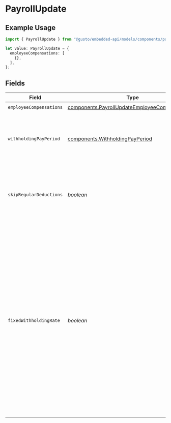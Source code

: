 # PayrollUpdate

## Example Usage

```typescript
import { PayrollUpdate } from "@gusto/embedded-api/models/components/payrollupdate.js";

let value: PayrollUpdate = {
  employeeCompensations: [
    {},
  ],
};
```

## Fields

| Field                                                                                                                                                                                                                                                                                                                                 | Type                                                                                                                                                                                                                                                                                                                                  | Required                                                                                                                                                                                                                                                                                                                              | Description                                                                                                                                                                                                                                                                                                                           |
| ------------------------------------------------------------------------------------------------------------------------------------------------------------------------------------------------------------------------------------------------------------------------------------------------------------------------------------- | ------------------------------------------------------------------------------------------------------------------------------------------------------------------------------------------------------------------------------------------------------------------------------------------------------------------------------------- | ------------------------------------------------------------------------------------------------------------------------------------------------------------------------------------------------------------------------------------------------------------------------------------------------------------------------------------- | ------------------------------------------------------------------------------------------------------------------------------------------------------------------------------------------------------------------------------------------------------------------------------------------------------------------------------------- |
| `employeeCompensations`                                                                                                                                                                                                                                                                                                               | [components.PayrollUpdateEmployeeCompensations](../../models/components/payrollupdateemployeecompensations.md)[]                                                                                                                                                                                                                      | :heavy_check_mark:                                                                                                                                                                                                                                                                                                                    | N/A                                                                                                                                                                                                                                                                                                                                   |
| `withholdingPayPeriod`                                                                                                                                                                                                                                                                                                                | [components.WithholdingPayPeriod](../../models/components/withholdingpayperiod.md)                                                                                                                                                                                                                                                    | :heavy_minus_sign:                                                                                                                                                                                                                                                                                                                    | The payment schedule tax rate the payroll is based on. Only relevant for off-cycle payrolls.                                                                                                                                                                                                                                          |
| `skipRegularDeductions`                                                                                                                                                                                                                                                                                                               | *boolean*                                                                                                                                                                                                                                                                                                                             | :heavy_minus_sign:                                                                                                                                                                                                                                                                                                                    | Block regular deductions and contributions for this payroll. Only relevant for off-cycle payrolls.                                                                                                                                                                                                                                    |
| `fixedWithholdingRate`                                                                                                                                                                                                                                                                                                                | *boolean*                                                                                                                                                                                                                                                                                                                             | :heavy_minus_sign:                                                                                                                                                                                                                                                                                                                    | Enable taxes to be withheld at the IRS's required rate of 22% for federal income taxes. State income taxes will be taxed at the state's supplemental tax rate. Otherwise, we'll sum the entirety of the employee's wages and withhold taxes on the entire amount at the rate for regular wages. Only relevant for off-cycle payrolls. |